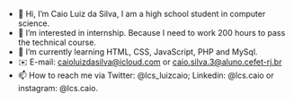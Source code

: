 - 👋 Hi, I’m Caio Luiz da Silva, I am a high school student in computer science.
- 👀 I’m interested in internship. Because I need to work 200 hours to pass the technical course.
- 🌱 I’m currently learning HTML, CSS, JavaScript, PHP and MySql.
- ✉️ E-mail: caioluizdasilva@icloud.com or caio.silva.3@aluno.cefet-rj.br
- 📫 How to reach me via Twitter: @lcs_luizcaio; Linkedin: @lcs.caio or instagram: @lcs.caio.

